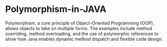 # Polymorphism-in-JAVA
Polymorphism, a core principle of Object-Oriented Programming (OOP), allows objects to take on multiple forms. The examples include method overriding, method overloading, and the use of polymorphic references to show how Java enables dynamic method dispatch and flexible code design.
